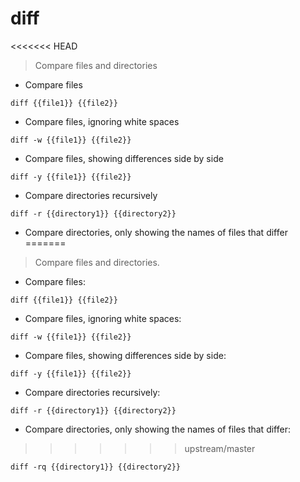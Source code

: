 # diff

<<<<<<< HEAD
> Compare files and directories

- Compare files

`diff {{file1}} {{file2}}`

- Compare files, ignoring white spaces

`diff -w {{file1}} {{file2}}`

- Compare files, showing differences side by side

`diff -y {{file1}} {{file2}}`

- Compare directories recursively

`diff -r {{directory1}} {{directory2}}`

- Compare directories, only showing the names of files that differ 
=======
> Compare files and directories.

- Compare files:

`diff {{file1}} {{file2}}`

- Compare files, ignoring white spaces:

`diff -w {{file1}} {{file2}}`

- Compare files, showing differences side by side:

`diff -y {{file1}} {{file2}}`

- Compare directories recursively:

`diff -r {{directory1}} {{directory2}}`

- Compare directories, only showing the names of files that differ:
>>>>>>> upstream/master

`diff -rq {{directory1}} {{directory2}}`
